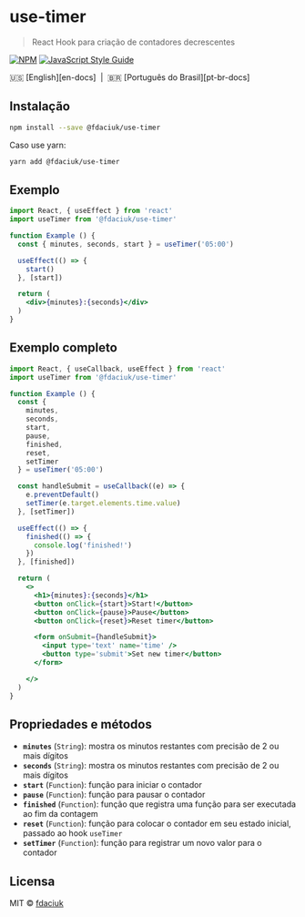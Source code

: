 # use-timer

> React Hook para criação de contadores decrescentes

[![NPM](https://img.shields.io/npm/v/@fdaciuk/use-timer.svg)](https://www.npmjs.com/package/@fdaciuk/use-timer) [![JavaScript Style Guide](https://img.shields.io/badge/code_style-standard-brightgreen.svg)](https://standardjs.com)

:us: [English][en-docs]&nbsp;&nbsp;|&nbsp;&nbsp;:brazil: [Português do Brasil][pt-br-docs]

## Instalação

```bash
npm install --save @fdaciuk/use-timer
```

Caso use yarn:

```bash
yarn add @fdaciuk/use-timer
```

## Exemplo

```jsx
import React, { useEffect } from 'react'
import useTimer from '@fdaciuk/use-timer'

function Example () {
  const { minutes, seconds, start } = useTimer('05:00')

  useEffect(() => {
    start()
  }, [start])

  return (
    <div>{minutes}:{seconds}</div>
  )
}
```

## Exemplo completo

```jsx
import React, { useCallback, useEffect } from 'react'
import useTimer from '@fdaciuk/use-timer'

function Example () {
  const {
    minutes,
    seconds,
    start,
    pause,
    finished,
    reset,
    setTimer
  } = useTimer('05:00')

  const handleSubmit = useCallback((e) => {
    e.preventDefault()
    setTimer(e.target.elements.time.value)
  }, [setTimer])

  useEffect(() => {
    finished(() => {
      console.log('finished!')
    })
  }, [finished])

  return (
    <>
      <h1>{minutes}:{seconds}</h1>
      <button onClick={start}>Start!</button>
      <button onClick={pause}>Pause</button>
      <button onClick={reset}>Reset timer</button>

      <form onSubmit={handleSubmit}>
        <input type='text' name='time' />
        <button type='submit'>Set new timer</button>
      </form>

    </>
  )
}
```

## Propriedades e métodos

- **`minutes`** (`String`): mostra os minutos restantes com precisão de 2 ou mais dígitos
- **`seconds`** (`String`): mostra os minutos restantes com precisão de 2 ou mais dígitos
- **`start`** (`Function`): função para iniciar o contador
- **`pause`** (`Function`): função para pausar o contador
- **`finished`** (`Function`): função que registra uma função para ser executada ao fim da contagem
- **`reset`** (`Function`): função para colocar o contador em seu estado inicial, passado ao hook `useTimer`
- **`setTimer`** (`Function`): função para registrar um novo valor para o contador

## Licensa

MIT © [fdaciuk](https://github.com/fdaciuk)
